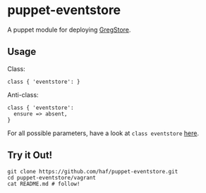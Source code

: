 # puppet-eventstore

A puppet module for deploying [GregStore](http://geteventstore.com).

## Usage

Class:

``` puppet
class { 'eventstore': }
```

Anti-class:
``` puppet
class { 'eventstore':
  ensure => absent,
}
```

For all possible parameters, have a look at `class eventstore` [here](https://github.com/haf/puppet-eventstore/blob/master/manifests/init.pp#L1).

## Try it Out!

```
git clone https://github.com/haf/puppet-eventstore.git
cd puppet-eventstore/vagrant
cat README.md # follow!
```
